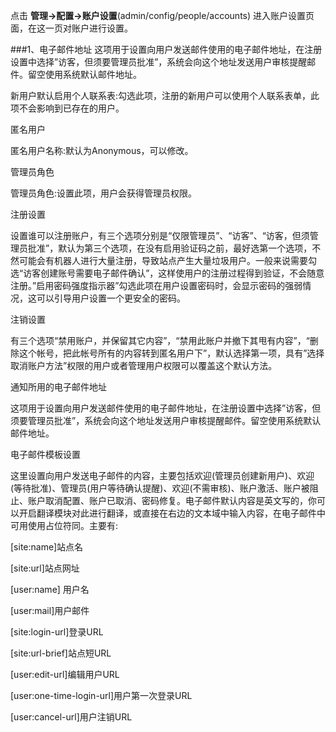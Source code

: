 点击 **管理->配置->账户设置**(admin/config/people/accounts) 进入账户设置页面，在这一页对账户进行设置。

###1、电子邮件地址
这项用于设置向用户发送邮件使用的电子邮件地址，在注册设置中选择”访客，但须要管理员批准”，系统会向这个地址发送用户审核提醒邮件。留空使用系统默认邮件地址。



新用户默认启用个人联系表:勾选此项，注册的新用户可以使用个人联系表单，此项不会影响到已存在的用户。

匿名用户

匿名用户名称:默认为Anonymous，可以修改。

管理员角色

管理员角色:设置此项，用户会获得管理员权限。

注册设置

设置谁可以注册账户，有三个选项分别是“仅限管理员”、“访客”、“访客，但须管理员批准”，默认为第三个选项，在没有启用验证码之前，最好选第一个选项，不然可能会有机器人进行大量注册，导致站点产生大量垃圾用户。一般来说需要勾选“访客创建账号需要电子邮件确认”，这样使用户的注册过程得到验证，不会随意注册。”启用密码强度指示器”勾选此项在用户设置密码时，会显示密码的强弱情况，这可以引导用户设置一个更安全的密码。

注销设置

有三个选项“禁用账户，并保留其它内容”，“禁用此账户并撤下其甩有内容”，“删除这个帐号，把此帐号所有的内容转到匿名用户下”，默认选择第一项，具有”选择取消账户方法”权限的用户或者管理用户权限可以覆盖这个默认方法。

通知所用的电子邮件地址

这项用于设置向用户发送邮件使用的电子邮件地址，在注册设置中选择”访客，但须要管理员批准”，系统会向这个地址发送用户审核提醒邮件。留空使用系统默认邮件地址。

电子邮件模板设置

这里设置向用户发送电子邮件的内容，主要包括欢迎(管理员创建新用户)、欢迎(等待批准)、管理员(用户等待确认提醒)、欢迎(不需审核)、账户激活、账户被阻止、账户取消配置、账户已取消、密码修复。电子邮件默认内容是英文写的，你可以开启翻译模块对此进行翻译，或直接在右边的文本域中输入内容，在电子邮件中可用使用占位符同。主要有:

[site:name]站点名

[site:url]站点网址

[user:name] 用户名

[user:mail]用户邮件

[site:login-url]登录URL

[site:url-brief]站点短URL

[user:edit-url]编辑用户URL

[user:one-time-login-url]用户第一次登录URL

[user:cancel-url]用户注销URL